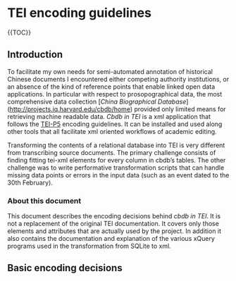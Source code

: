 # TEI encoding guidelines

{{TOC}}

## Introduction
To facilitate my own needs for semi-automated annotation of historical Chinese documents I encountered either competing authority institutions, or an absence of the kind of reference points that enable linked open data applications. In particular with respect to prosopographical data, the most comprehensive data collection [*China Biographical Database*] (http://projects.iq.harvard.edu/cbdb/home) provided only limited means for retrieving machine readable data. *Cbdb in TEI* is a xml application that follows the [TEI-P5](http://www.tei-c.org/release/doc/tei-p5-doc/en/html/ST.html) encoding guidelines. It can be installed and used along other tools that all facilitate xml oriented workflows of academic editing. 

Transforming the contents of a relational database  into TEI is very different from transcribing source documents. The primary challenge consists of finding fitting tei-xml elements for every column in cbdb’s tables. The other challenge was to write performative transformation scripts that can handle missing data points or errors in the input data (such as an event dated to the 30th February).

### About this document
This document describes the encoding decisions behind *cbdb in TEI*. It is not a replacement of the original TEI documentation. It covers only those elements and attributes that are actually used by the project. In addition it also contains the documentation and explanation of the various xQuery programs used in the transformation from SQLite to xml. 

## Basic encoding decisions
 